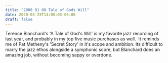 ```yaml
---
title: "2008 01 08 Tale of Gods Will"
date: 2020-05-25T14:05:03-05:00
draft: false
---
```



Terence Blanchard's 'A Tale of God's Will' is my favorite jazz recording of last year, and probably in my top five music purchases as well.  It reminds me of Pat Metheny's 'Secret Story' in it's scope and ambition. Its difficult to marry the jazz ethos alongside a symphonic score, but Blanchard does an amazing job, without becoming sappy or overdone. 
